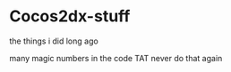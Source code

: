 # Cocos2dx-stuff
the things i did long ago   

many magic numbers in the code TAT never do that again


